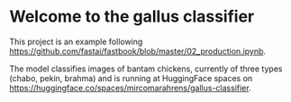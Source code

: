 # Welcome to the gallus classifier

This project is an example following <https://github.com/fastai/fastbook/blob/master/02_production.ipynb>.

The model classifies images of bantam chickens, currently of three types (chabo, pekin, brahma) and is running at HuggingFace spaces on <https://huggingface.co/spaces/mircomarahrens/gallus-classifier>.
